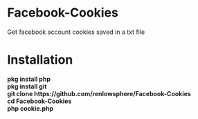 # Facebook-Cookies
Get facebook account cookies saved in a txt file
# Installation
<b>
pkg install php<br>
pkg install git<br>
git clone https://github.com/renlowsphere/Facebook-Cookies
<br>
cd Facebook-Cookies<br>
php cookie.php
